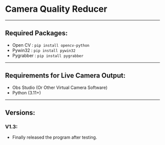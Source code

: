 # Camera Quality Reducer
---
## Required Packages:
- Open CV :  `pip install opencv-python`
- Pywin32 :  `pip install pywin32`
- Pygrabber : `pip install pygrabber`
---
## Requirements for Live Camera Output:
- Obs Studio (Or Other Virtual Camera Software)
- Python (3.11+)
---
## Versions:
### V1.3:
- Finally released the program after testing.
